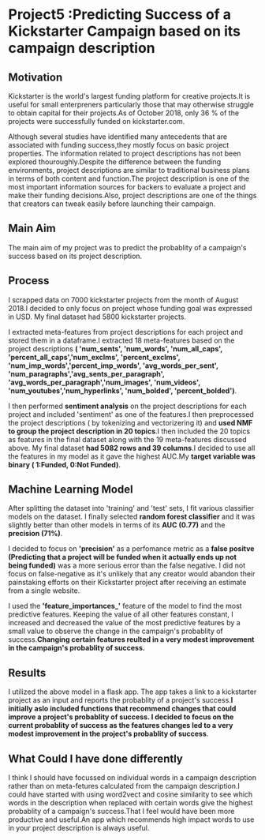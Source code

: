 # Project5 :**Predicting Success of a Kickstarter Campaign based on its campaign description**

## **Motivation**

Kickstarter is the world's largest funding platform for creative projects.It is useful for small enterpreners particularly those that may otherwise struggle to obtain capital for their projects.As of October 2018, only 36 % of the projects were successfully funded on kickstarter.com.

Although several studies have identified many antecedents that are associated with funding success,they mostly focus on basic project properties. The information related to project descriptions has not been explored thouroughly.Despite the difference between the funding environments, project descriptions are similar to traditional business plans in terms of both content and function.The project description is one of the most important information sources for backers to evaluate a project and make their funding decisions.Also, project descriptions are one of the things that creators can tweak easily before launching their campaign.

## **Main Aim**

The main aim of my project was to predict the probablity  of a campaign's success based on its project description.

## **Process**

I scrapped data on 7000 kickstarter projects from the month of August 2018.I decided to only focus on project whose funding goal was expressed in USD. My final dataset had 5800 kickstarter projects.

I extracted meta-features from project descriptions for each project and stored them in a dataframe.I  extracted 18 meta-features based on the project descriptions **( 'num_sents', 'num_words', 'num_all_caps', 'percent_all_caps','num_exclms', 'percent_exclms', 'num_imp_words','percent_imp_words', 'avg_words_per_sent', 'num_paragraphs','avg_sents_per_paragraph', 'avg_words_per_paragraph','num_images', 'num_videos', 'num_youtubes','num_hyperlinks', 'num_bolded', 'percent_bolded')**.

I then performed **sentiment analysis** on the project descriptions for each project and included 'sentiment' as one of the features.I then preprocessed the project descriptions ( by tokenizing and  vectorizering it)  and **used NMF to group the project description in 20 topics**.I then included the 20 topics as features in the final dataset along with the 19 meta-features discussed above. My final dataset **had 5082 rows and 39 columns**.I decided to use all the features in my model as it gave the highest AUC.My **target variable was binary ( 1:Funded, 0:Not Funded)**.


## **Machine Learning Model**

After splitting the dataset into 'training' and 'test' sets, I fit various classifier models on the dataset. I finally selected **random forest classifier** and it was slightly better than other models in terms of its **AUC (0.77)**
and the **precision (71%)**.
 
 I decided to focus on **'precision'** as a perfomance metric as a **false positve (Predicting that a project will be funded when it actually ends up not being funded)** was a more serious error than the false negative. I did not focus on false-negative as it's unlikely that any creator would abandon their painstaking efforts on their Kickstarter project after receiving an estimate from a single website.

I used the **'feature_importances_'** feature of the model to find the most predictive features. Keeping the value of all other features constant, I  increased and decreased the value of the most predictive features by a small value to observe the change in the campaign's probablity of success.**Changing certain features reulted in a very modest improvement in the campaign's probablity of success.**

## **Results**

I utilized the above model in a flask app. The app takes a link to a kickstarter project as an input and reports the probablity of a project's success.**I initially aslo included functions that recommend changes that could improve a project's probablity of success. I decided to focus on the current probablity of success as the features changes led to a very modest improvement in the project's probablity of success**.


## **What Could I have done differently**

I think I should have focussed on individual words in a campaign description rather than on meta-fetures calculated from the campaign description.I could have started with using word2vect and cosine similarity to see which words in the description when replaced with certain words give the highest probablity of a campaign's success.That I feel would have been more productive and useful.An app which recommends high impact words to use in your project description is always useful.







